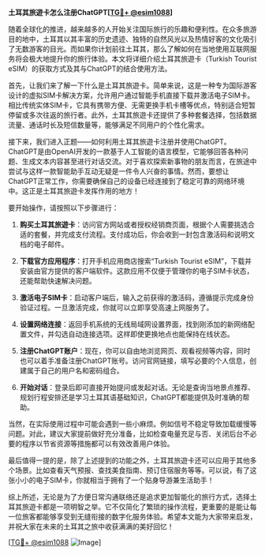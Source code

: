 **土耳其旅遊卡怎么注册ChatGPT[[TG💪+ @esim1088](https://t.me/s/esim1088)]**

随着全球化的推进，越来越多的人开始关注国际旅行的乐趣和便利性。在众多旅游目的地中，土耳其以其丰富的历史遗迹、独特的自然风光以及热情好客的文化吸引了无数游客的目光。而如果你计划前往土耳其，那么了解如何在当地使用互联网服务将会极大地提升你的旅行体验。本文将详细介绍土耳其旅遊卡（Turkish Tourist eSIM）的获取方式及其与ChatGPT的结合使用方法。

首先，让我们来了解一下什么是土耳其旅遊卡。简单来说，这是一种专为国际游客设计的虚拟SIM卡解决方案，允许用户通过智能手机直接下载并激活电子SIM卡。相比传统实体SIM卡，它具有携带方便、无需更换手机卡槽等优点，特别适合短暂停留或多次往返的旅行者。此外，土耳其旅遊卡还提供了多种套餐选择，包括数据流量、通话时长及短信数量等，能够满足不同用户的个性化需求。

接下来，我们进入正题——如何利用土耳其旅遊卡注册并使用ChatGPT。ChatGPT是由OpenAI开发的一款基于人工智能的语言模型，它能够回答各种问题、生成文本内容甚至进行对话交流。对于喜欢探索新事物的朋友而言，在旅途中尝试与这样一款智能助手互动无疑是一件令人兴奋的事情。然而，要想让ChatGPT正常工作，你需要确保自己的设备已经连接到了稳定可靠的网络环境中。这正是土耳其旅遊卡发挥作用的地方！

要开始操作，请按照以下步骤进行：

1. **购买土耳其旅遊卡**：访问官方网站或者授权经销商页面，根据个人需要挑选合适的套餐，并完成支付流程。支付成功后，你会收到一封包含激活码和说明文档的电子邮件。

2. **下载官方应用程序**：打开手机应用商店搜索“Turkish Tourist eSIM”，下载并安装由官方提供的客户端软件。这款应用不仅便于管理你的电子SIM卡状态，还能帮助快速解决问题。

3. **激活电子SIM卡**：启动客户端后，输入之前获得的激活码，遵循提示完成身份验证过程。一旦激活完成，你就可以立即享受高速上网服务了。

4. **设置网络连接**：返回手机系统的无线局域网设置界面，找到刚添加的新网络配置文件，并勾选自动连接选项。这样即使更换地点也能保持在线状态。

5. **注册ChatGPT账户**：现在，你可以自由地浏览网页、观看视频等内容，同时也可以着手准备注册ChatGPT账号。访问官网链接，填写必要的个人信息，创建属于自己的用户名和密码组合。

6. **开始对话**：登录后即可直接开始提问或发起对话。无论是查询当地景点推荐、规划行程安排还是学习土耳其语基础知识，ChatGPT都能提供及时准确的帮助。

当然，在实际使用过程中可能会遇到一些小麻烦。例如信号不稳定导致加载缓慢等问题。对此，建议大家提前做好充分准备，比如检查电量充足与否、关闭后台不必要的程序以节省资源等措施都可以有效改善用户体验。

最后值得一提的是，除了上述提到的功能之外，土耳其旅遊卡还可以应用于其他多个场景。比如查看天气预报、查找美食指南、预订住宿服务等等。可以说，有了这张小小的电子SIM卡，你就相当于拥有了一个贴身导游兼生活助手！

综上所述，无论是为了方便日常沟通联络还是追求更加智能化的旅行方式，选择土耳其旅遊卡都是一项明智之举。它不仅简化了繁琐的操作流程，更重要的是能让每一位旅客都能够享受到无缝衔接的数字化服务体验。希望本文能为大家带来启发，并祝大家在未来的土耳其之旅中收获满满的美好回忆！

[[TG💪+ @esim1088](https://t.me/s/esim1088) ![Image](https://i.postimg.cc/4NQfJmqS/Snipaste-2025-05-13-00-14-12.png)]